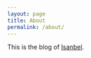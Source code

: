 ```yaml
---
layout: page
title: About
permalink: /about/
---
```


This is the blog of [Isanbel](https://github.com/isanbel).